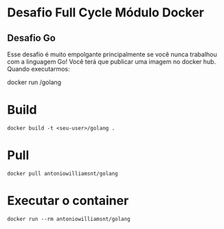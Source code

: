 # Desafio Full Cycle Módulo Docker
## Desafio Go

Esse desafio é muito empolgante principalmente se você nunca trabalhou com a linguagem Go!
Você terá que publicar uma imagem no docker hub. Quando executarmos:

docker run <seu-user>/golang

# Build 
```
docker build -t <seu-user>/golang .
```

# Pull 
```
docker pull antoniowilliamsnt/golang
```

# Executar o container
```
docker run --rm antoniowilliamsnt/golang
```
